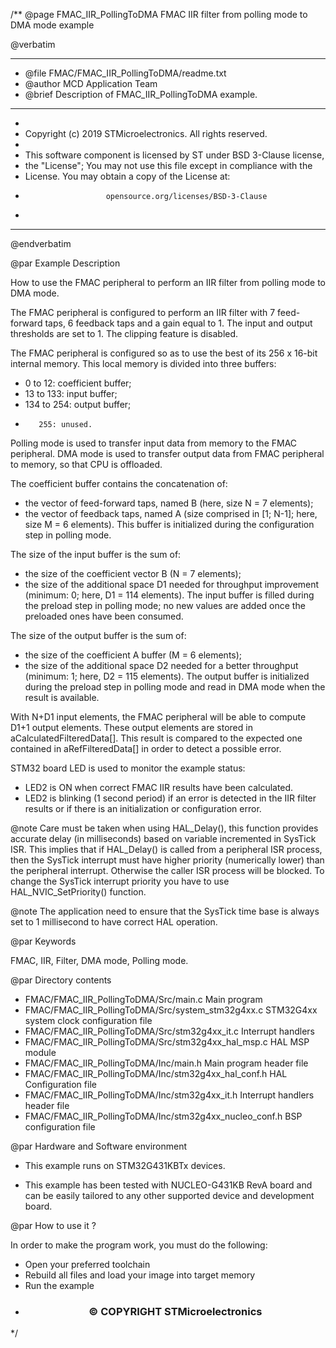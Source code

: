/**
  @page FMAC_IIR_PollingToDMA FMAC IIR filter from polling mode to DMA mode example

  @verbatim
  ******************************************************************************
  * @file    FMAC/FMAC_IIR_PollingToDMA/readme.txt
  * @author  MCD Application Team
  * @brief   Description of FMAC_IIR_PollingToDMA example.
  ******************************************************************************
  *
  * Copyright (c) 2019 STMicroelectronics. All rights reserved.
  *
  * This software component is licensed by ST under BSD 3-Clause license,
  * the "License"; You may not use this file except in compliance with the
  * License. You may obtain a copy of the License at:
  *                       opensource.org/licenses/BSD-3-Clause
  *
  ******************************************************************************
  @endverbatim

@par Example Description

How to use the FMAC peripheral to perform an IIR filter from polling mode to DMA mode.

The FMAC peripheral is configured to perform an IIR filter with
7 feed-forward taps, 6 feedback taps and a gain equal to 1. The input and output
thresholds are set to 1. The clipping feature is disabled.

The FMAC peripheral is configured so as to use the best of its 256 x 16-bit
internal memory. This local memory is divided into three buffers:
 -   0 to  12: coefficient buffer;
 -  13 to 133: input buffer;
 - 134 to 254: output buffer;
 -        255: unused.

Polling mode is used to transfer input data from memory to the FMAC peripheral.
DMA mode is used to transfer output data from FMAC peripheral to memory, so that CPU is offloaded.

The coefficient buffer contains the concatenation of:
 - the vector of feed-forward taps, named B (here, size N = 7 elements);
 - the vector of feedback taps, named A (size comprised in [1; N-1]; here, size M = 6 elements).
This buffer is initialized during the configuration step in polling mode.

The size of the input buffer is the sum of:
 - the size of the coefficient vector B (N = 7 elements);
 - the size of the additional space D1 needed for throughput improvement
   (minimum: 0; here, D1 = 114 elements).
The input buffer is filled during the preload step in polling mode;
no new values are added once the preloaded ones have been consumed.

The size of the output buffer is the sum of:
 - the size of the coefficient A buffer (M = 6 elements);
 - the size of the additional space D2 needed for a better throughput
   (minimum: 1; here, D2 = 115 elements).
The output buffer is initialized during the preload step in polling mode
and read in DMA mode when the result is available.

With N+D1 input elements, the FMAC peripheral will be able to compute D1+1 output elements.
These output elements are stored in aCalculatedFilteredData[]. This result is compared to
the expected one contained in aRefFilteredData[] in order to detect a possible error.

STM32 board LED is used to monitor the example status:
  - LED2 is ON when correct FMAC IIR results have been calculated.
  - LED2 is blinking (1 second period) if an error is detected
    in the IIR filter results or if there is an initialization or configuration error.

@note Care must be taken when using HAL_Delay(), this function provides accurate
      delay (in milliseconds) based on variable incremented in SysTick ISR. This
      implies that if HAL_Delay() is called from a peripheral ISR process, then
      the SysTick interrupt must have higher priority (numerically lower)
      than the peripheral interrupt. Otherwise the caller ISR process will be blocked.
      To change the SysTick interrupt priority you have to use HAL_NVIC_SetPriority() function.

@note The application need to ensure that the SysTick time base is always set to
      1 millisecond to have correct HAL operation.

@par Keywords

FMAC, IIR, Filter, DMA mode, Polling mode.

@par Directory contents

  - FMAC/FMAC_IIR_PollingToDMA/Src/main.c                 Main program
  - FMAC/FMAC_IIR_PollingToDMA/Src/system_stm32g4xx.c     STM32G4xx system clock configuration file
  - FMAC/FMAC_IIR_PollingToDMA/Src/stm32g4xx_it.c         Interrupt handlers
  - FMAC/FMAC_IIR_PollingToDMA/Src/stm32g4xx_hal_msp.c    HAL MSP module
  - FMAC/FMAC_IIR_PollingToDMA/Inc/main.h                 Main program header file
  - FMAC/FMAC_IIR_PollingToDMA/Inc/stm32g4xx_hal_conf.h   HAL Configuration file
  - FMAC/FMAC_IIR_PollingToDMA/Inc/stm32g4xx_it.h         Interrupt handlers header file
  - FMAC/FMAC_IIR_PollingToDMA/Inc/stm32g4xx_nucleo_conf.h BSP configuration file


@par Hardware and Software environment

  - This example runs on STM32G431KBTx devices.

  - This example has been tested with NUCLEO-G431KB RevA board and can be
    easily tailored to any other supported device and development board.


@par How to use it ?

In order to make the program work, you must do the following:
 - Open your preferred toolchain
 - Rebuild all files and load your image into target memory
 - Run the example

 * <h3><center>&copy; COPYRIGHT STMicroelectronics</center></h3>
 */
